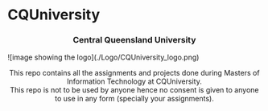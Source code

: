 # CQUniversity

<!--PROJECT -->
<h3 align="center">Central Queensland University</h3>
![image showing the logo](./Logo/CQUniversity_logo.png)
 <p align="center">
    This repo contains all the assignments and projects done during Masters of Information Technology at CQUniversity.</br>
    This repo is not to be used by anyone hence no consent is given to anyone to use in any form (specially your assignments).
  </p>
</p>

